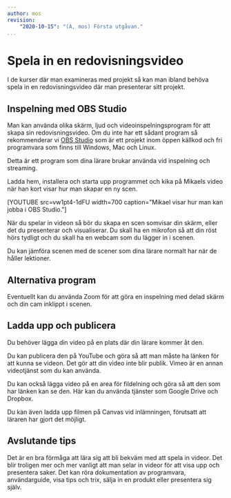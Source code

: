```yaml
---
author: mos
revision:
    "2020-10-15": "(A, mos) Första utgåvan."
...
```

Spela in en redovisningsvideo
==================================

I de kurser där man examineras med projekt så kan man ibland behöva spela in en redovisningsvideo där man presenterar sitt projekt.



Inspelning med OBS Studio
---------------------

Man kan använda olika skärm, ljud och videoinspelningsprogram för att skapa sin redovisningsvideo. Om du inte har ett sådant program så rekommenderar vi [OBS Studio](https://obsproject.com/) som är ett projekt inom öppen källkod och fri programvara som finns till Windows, Mac och Linux.

Detta är ett program som dina lärare brukar använda vid inspelning och streaming.

Ladda hem, installera och starta upp programmet och kika på Mikaels video när han kort visar hur man skapar en ny scen.

[YOUTUBE src=vw1pt4-1dFU width=700 caption="Mikael visar hur man kan jobba i OBS Studio."]

När du spelar in videon så bör du skapa en scen somvisar din skärm, eller det du presenterar och visualiserar. Du skall ha en mikrofon så att din röst hörs tydligt och du skall ha en webcam som du lägger in i scenen.

Du kan jämföra scenen med de scener som dina lärare normalt har när de håller lektioner.



Alternativa program
---------------------

Eventuellt kan du använda Zoom för att göra en inspelning med delad skärm och din cam inklippt i scenen.



Ladda upp och publicera
---------------------

Du behöver lägga din video på en plats där din lärare kommer åt den.

Du kan publicera den på YouTube och göra så att man måste ha länken för att kunna se videon. Det gör att din video inte blir publik. Vimeo är en annan videotjänst som du kan använda.

Du kan också lägga video på en area för fildelning och göra så att den som har länken kan se den. Här kan du använda tjänster som Google Drive och Dropbox.

Du kan även ladda upp filmen på Canvas vid inlämningen, förutsatt att läraren har gjort det möjligt.



Avslutande tips
---------------------

Det är en bra förmåga att lära sig att bli bekväm med att spela in videor. Det blir troligen mer och mer vanligt att man selar in videor för att visa upp och presentera saker. Det kan röra dokumentation av programvara, användarguide, visa tips och trix, sälja in en produkt eller presentera sig själv.
